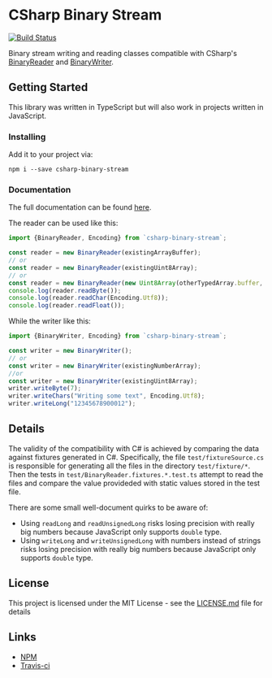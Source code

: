 # CSharp Binary Stream

[![Build Status](https://travis-ci.com/EvidentlyCube/csharp-binary-stream.svg?branch=master)](https://travis-ci.com/EvidentlyCube/csharp-binary-stream)

Binary stream writing and reading classes compatible with CSharp's [BinaryReader](https://docs.microsoft.com/en-us/dotnet/api/system.io.binaryreader?view=netframework-4.7.2) and [BinaryWriter](https://docs.microsoft.com/en-us/dotnet/api/system.io.binarywriter?view=netframework-4.7.2).

## Getting Started

This library was written in TypeScript but will also work in projects written in JavaScript.

### Installing

Add it to your project via:

```
npm i --save csharp-binary-stream
```


### Documentation

The full documentation can be found [here](https://evidentlycube.github.io/chsarp-binary-stream/index.html).

The reader can be used like this:

```js
import {BinaryReader, Encoding} from `csharp-binary-stream`;

const reader = new BinaryReader(existingArrayBuffer);
// or
const reader = new BinaryReader(existingUint8Array);
// or
const reader = new BinaryReader(new Uint8Array(otherTypedArray.buffer, otherTypedArray.byteOffset, otherTypedArray.byteLength));
console.log(reader.readByte());
console.log(reader.readChar(Encoding.Utf8));
console.log(reader.readFloat());
```

While the writer like this:

```js
import {BinaryWriter, Encoding} from `csharp-binary-stream`;

const writer = new BinaryWriter();
// or
const writer = new BinaryWriter(existingNumberArray);
//or
const writer = new BinaryWriter(existingUint8Array);
writer.writeByte(7);
writer.writeChars("Writing some text", Encoding.Utf8);
writer.writeLong("12345678900012");
```

## Details

The validity of the compatibility with C# is achieved by comparing the data against fixtures generated in C#. Specifically, the file `test/fixtureSource.cs` is responsible for generating all the files in the directory `test/fixture/*`. Then the tests in `test/BinaryReader.fixtures.*.test.ts` attempt to read the files and compare the value provideded with static values stored in the test file.

There are some small well-document quirks to be aware of:

 - Using `readLong` and `readUnsignedLong` risks losing precision with really big numbers because JavaScript only supports `double` type.
 - Using `writeLong` and `writeUnsignedLong` with numbers instead of strings risks losing precision with really big numbers because JavaScript only supports `double` type.

## License

This project is licensed under the MIT License - see the [LICENSE.md](LICENSE.md) file for details

## Links

 * [NPM](https://www.npmjs.com/package/csharp-binary-stream)
 * [Travis-ci](https://travis-ci.com/EvidentlyCube/csharp-binary-stream)